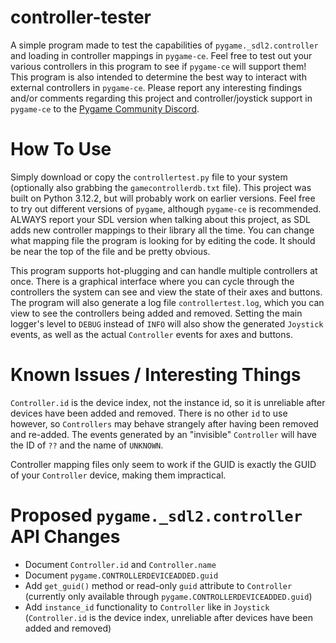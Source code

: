 # controller-tester
A simple program made to test the capabilities of `pygame._sdl2.controller` and loading in controller mappings in `pygame-ce`. Feel free to test out your various controllers in this program to see if `pygame-ce` will support them! This program is also intended to determine the best way to interact with external controllers in `pygame-ce`. Please report any interesting findings and/or comments regarding this project and controller/joystick support in `pygame-ce` to the [Pygame Community Discord](https://discord.com/invite/pygame).

# How To Use
Simply download or copy the `controllertest.py` file to your system (optionally also grabbing the `gamecontrollerdb.txt` file). This project was built on Python 3.12.2, but will probably work on earlier versions. Feel free to try out different versions of `pygame`, although `pygame-ce` is recommended. ALWAYS report your SDL version when talking about this project, as SDL adds new controller mappings to their library all the time. You can change what mapping file the program is looking for by editing the code. It should be near the top of the file and be pretty obvious.

This program supports hot-plugging and can handle multiple controllers at once. There is a graphical interface where you can cycle through the controllers the system can see and view the state of their axes and buttons. The program will also generate a log file `controllertest.log`, which you can view to see the controllers being added and removed. Setting the main logger's level to `DEBUG` instead of `INFO` will also show the generated `Joystick` events, as well as the actual `Controller` events for axes and buttons.

# Known Issues / Interesting Things
`Controller.id` is the device index, not the instance id, so it is unreliable after devices have been added and removed. There is no other `id` to use however, so `Controllers` may behave strangely after having been removed and re-added. The events generated by an "invisible" `Controller` will have the ID of `??` and the name of `UNKNOWN`.

Controller mapping files only seem to work if the GUID is exactly the GUID of your `Controller` device, making them impractical.

# Proposed `pygame._sdl2.controller` API Changes
- Document `Controller.id` and `Controller.name`
- Document `pygame.CONTROLLERDEVICEADDED.guid`
- Add `get_guid()` method or read-only `guid` attribute to `Controller` (currently only available through `pygame.CONTROLLERDEVICEADDED.guid`)
- Add `instance_id` functionality to `Controller` like in `Joystick` (`Controller.id` is the device index, unreliable after devices have been added and removed)
